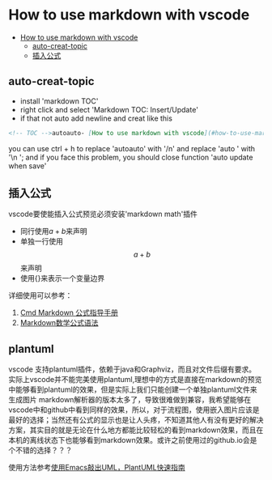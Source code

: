 # How to use markdown with vscode

- [How to use markdown with vscode](#how-to-use-markdown-with-vscode)
  - [auto-creat-topic](#auto-creat-topic)
  - [插入公式](#插入公式)

## auto-creat-topic

- install 'markdown TOC'
- right click and select 'Markdown TOC: Insert/Update'
- if that not auto add newline and creat like this

```md
<!-- TOC -->autoauto- [How to use markdown with vscode](#how-to-use-markdown-with-vscode)auto    - [auto-creat-topic](#auto-creat-topic)autoauto<!-- /TOC -->
```

you can use ctrl + h to replace 'autoauto' with '/n' and replace 'auto    ' with '\n  ';
and if you face this problem, you should close function 'auto update when save'

## 插入公式

vscode要使能插入公式预览必须安装'markdown math'插件

- 同行使用$a+b$来声明
- 单独一行使用$$a+b$$来声明
- 使用{}来表示一个变量边界

详细使用可以参考：

1. [Cmd Markdown 公式指导手册](https://www.zybuluo.com/codeep/note/163962)
2. [Markdown数学公式语法](https://www.jianshu.com/p/e74eb43960a1)

## plantuml

vscode 支持plantuml插件，依赖于java和Graphviz，而且对文件后缀有要求。
实际上vscode并不能完美使用plantuml,理想中的方式是直接在markdown的预览中能够看到plantuml的效果，但是实际上我们只能创建一个单独plantuml文件来生成图片
markdown解析器的版本太多了，导致很难做到兼容，我希望能够在vscode中和github中看到同样的效果，所以，对于流程图，使用嵌入图片应该是最好的选择；当然还有公式的显示也是让人头疼，不知道其他人有没有更好的解决方案，其实目的就是无论在什么地方都能比较轻松的看到markdown效果，而且在本机的离线状态下也能够看到markdown效果。或许之前使用过的github.io会是个不错的选择？？？

使用方法参考[使用Emacs敲出UML，PlantUML快速指南](http://archive.3zso.com/archives/plantuml-quickstart.html)